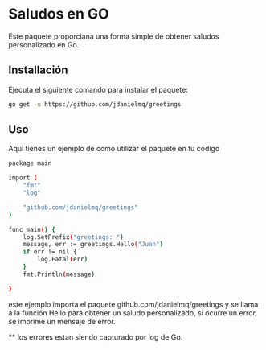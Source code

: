 
# Saludos en GO

Este paquete proporciana una forma simple de obtener saludos personalizado en Go.

## Installación
Ejecuta el siguiente comando para instalar el paquete:
``` bash
go get -u https://github.com/jdanielmq/greetings
```

## Uso
Aqui tienes un ejemplo de como utilizar el paquete en tu codigo
``` bash
package main

import (
	"fmt"
	"log"

	"github.com/jdanielmq/greetings"
)

func main() {
	log.SetPrefix("greetings: ")
	message, err := greetings.Hello("Juan")
	if err != nil {
		log.Fatal(err)
	}
	fmt.Println(message)

}
```

este ejemplo importa el paquete github.com/jdanielmq/greetings y se llama a la función Hello para obtener un saludo personalizado, si ocurre un error, se imprime un mensaje de error.

** los errores estan siendo capturado por log de Go.
